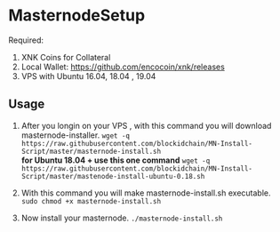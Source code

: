 # MasternodeSetup

Required:
1. XNK Coins for Collateral
2. Local Wallet: https://github.com/encocoin/xnk/releases
3. VPS with Ubuntu 16.04, 18.04 , 19.04

## Usage

1. After you longin on your VPS , with this command you will download masternode-installer. 
`wget -q https://raw.githubusercontent.com/blockidchain/MN-Install-Script/master/masternode-install.sh` <br>
**for Ubuntu 18.04 + use this one command**
`wget -q https://raw.githubusercontent.com/blockidchain/MN-Install-Script/master/mastenode-install-ubuntu-0.18.sh` 

2. With this command you will make masternode-install.sh executable.
`sudo chmod +x masternode-install.sh` <br>

3. Now install your masternode.
`./masternode-install.sh`
